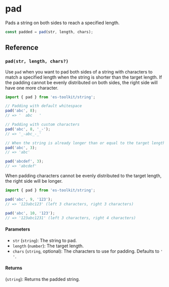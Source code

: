 # pad

Pads a string on both sides to reach a specified length.

```typescript
const padded = pad(str, length, chars);
```

## Reference

### `pad(str, length, chars?)`

Use `pad` when you want to pad both sides of a string with characters to match a specified length when the string is shorter than the target length. If the padding cannot be evenly distributed on both sides, the right side will have one more character.

```typescript
import { pad } from 'es-toolkit/string';

// Padding with default whitespace
pad('abc', 8);
// => '  abc   '

// Padding with custom characters
pad('abc', 8, '_-');
// => '_-abc_-_'

// When the string is already longer than or equal to the target length
pad('abc', 3);
// => 'abc'

pad('abcdef', 3);
// => 'abcdef'
```

When padding characters cannot be evenly distributed to the target length, the right side will be longer.

```typescript
import { pad } from 'es-toolkit/string';

pad('abc', 9, '123');
// => '123abc123' (left 3 characters, right 3 characters)

pad('abc', 10, '123');
// => '123abc1231' (left 3 characters, right 4 characters)
```

#### Parameters

- `str` (`string`): The string to pad.
- `length` (`number`): The target length.
- `chars` (`string`, optional): The characters to use for padding. Defaults to `' '`.

#### Returns

(`string`): Returns the padded string.
